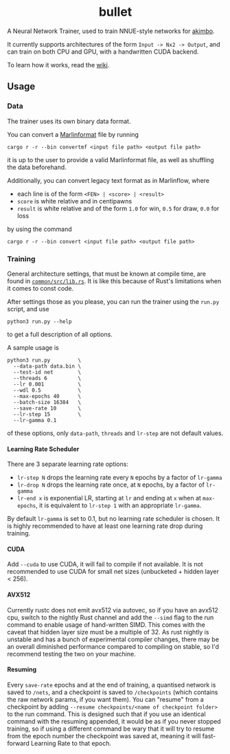 <div align="center">

# bullet

</div>

A Neural Network Trainer, used to train NNUE-style networks for [akimbo](https://github.com/jw1912/akimbo).

It currently supports architectures of the form `Input -> Nx2 -> Output`, and can train on both CPU and GPU,
with a handwritten CUDA backend.

To learn how it works, read the [wiki](wiki.md).

## Usage

### Data

The trainer uses its own binary data format.

You can convert a [Marlinformat](https://github.com/jnlt3/marlinflow) file by running
```
cargo r -r --bin convertmf <input file path> <output file path>
```
it is up to the user to provide a valid Marlinformat file, as well as shuffling the data beforehand.

Additionally, you can convert legacy text format as in Marlinflow, where
- each line is of the form `<FEN> | <score> | <result>`
- `score` is white relative and in centipawns
- `result` is white relative and of the form `1.0` for win, `0.5` for draw, `0.0` for loss

by using the command
```
cargo r -r --bin convert <input file path> <output file path>
```

### Training

General architecture settings, that must be known at compile time, are found in [`common/src/lib.rs`](common/src/lib.rs).
It is like this because of Rust's limitations when it comes to const code.

After settings those as you please, you can run the trainer using the `run.py` script, and use
```
python3 run.py --help
```
to get a full description of all options.

A sample usage is
```
python3 run.py         \
  --data-path data.bin \
  --test-id net        \
  --threads 6          \
  --lr 0.001           \
  --wdl 0.5            \
  --max-epochs 40      \
  --batch-size 16384   \
  --save-rate 10       \
  --lr-step 15         \
  --lr-gamma 0.1
```

of these options, only `data-path`, `threads` and `lr-step` are not default values.

#### Learning Rate Scheduler
There are 3 separate learning rate options:
- `lr-step N` drops the learning rate every `N` epochs by a factor of `lr-gamma`
- `lr-drop N` drops the learning rate once, at `N` epochs, by a factor of `lr-gamma`
- `lr-end x` is exponential LR, starting at `lr` and ending at `x` when at `max-epochs`,
it is equivalent to `lr-step 1` with an appropriate `lr-gamma`.

By default `lr-gamma` is set to 0.1, but no learning rate scheduler is chosen. It is highly
recommended to have at least one learning rate drop during training.

#### CUDA

Add `--cuda` to use CUDA, it will fail to compile if not available. It is not recommended to use CUDA
for small net sizes (unbucketed + hidden layer < 256).

#### AVX512

Currently rustc does not emit avx512 via autovec, so if you have an avx512 cpu, switch to the nightly
Rust channel and add the `--simd` flag to the run command to enable usage of hand-written SIMD.
This comes with the caveat that hidden layer size must be a multiple of 32. As rust nightly is unstable
and has a bunch of experimental compiler changes, there may be an overall diminished performance compared
to compiling on stable, so I'd recommend testing the two on your machine.

#### Resuming

Every `save-rate` epochs and at the end of training, a quantised network is saved to `/nets`, and a checkpoint
is saved to `/checkpoints` (which contains the raw network params, if you want them). You can "resume" from a checkpoint by
adding `--resume checkpoints/<name of checkpoint folder>` to the run command. This is designed such that if you use an identical
command with the resuming appended, it would be as if you never stopped training, so if using a different command be wary that
it will try to resume from the epoch number the checkpoint was saved at, meaning it will fast-forward Learning Rate to that epoch.
